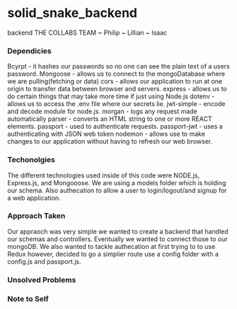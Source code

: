 # solid_snake_backend
backend
THE COLLABS TEAM
~ Philip
~ Lillian
~ Isaac


### Dependicies 
Bcyrpt - it hashes our passwords so no one can see the plain text of a users password.
Mongoose - allows us to connect to the mongoDatabase where we are pulling(fetching or data)
cors - allows our application to run at one origin to transfer data between browser and servers. 
express - allows us to do certain things that may take more time if just using Node.js 
dotenv - allows us to access the .env file where our secrets lie. 
jwt-simple - encode and decode module for node.js.
morgan - logs any request made automatically 
parser - converts an HTML string to one or more REACT elements.
passport - used to authenticate requests. 
passport-jwt - uses a authenticating with JSON web token 
nodemon - allows use to make changes to our application without having to refresh our web browser. 

### Techonolgies 
The different technologies used inside of this code were NODE.js, Express.js, and Mongooose. We are using a models folder which is holding our schema. Also authecation to allow a user to  login/logout/and signup for a web application. 

### Approach Taken 

Our appraoch was very simple we wanted to create a backend that handled our schemas and controllers. Eventually we wanted to connect those to our mongoDB. We also wanted to tackle authecation at first trying to to use Redux however, decided to go a simplier route use a config folder with a config.js and passport.js. 


### Unsolved Problems



### Note to Self 
